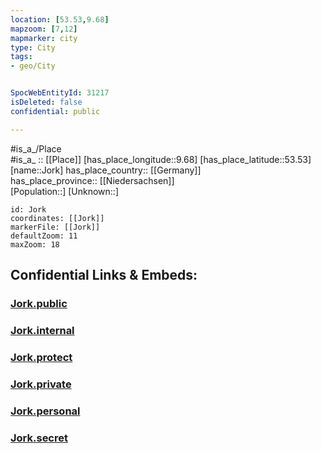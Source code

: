 ```yaml
---
location: [53.53,9.68] 
mapzoom: [7,12] 
mapmarker: city 
type: City
tags:
- geo/City


SpocWebEntityId: 31217
isDeleted: false
confidential: public

---
```

#is_a_/Place  
#is_a_ :: [[Place]] 
[has_place_longitude::9.68] 
[has_place_latitude::53.53] 
[name::Jork] 
has_place_country:: [[Germany]]  
has_place_province:: [[Niedersachsen]]  
[Population::] 
[Unknown::] 


```leaflet
id: Jork
coordinates: [[Jork]] 
markerFile: [[Jork]] 
defaultZoom: 11 
maxZoom: 18
```


## Confidential Links & Embeds: 

### [Jork.public](/_public/\Earth\Continent\Europe\Europe~Central\Germany\Germany~West\Niedersachsen\counties~Niedersachsen\Stade\cities~StadeJork.public.md) 

### [Jork.internal](/_internal/\Earth\Continent\Europe\Europe~Central\Germany\Germany~West\Niedersachsen\counties~Niedersachsen\Stade\cities~StadeJork.internal.md) 

### [Jork.protect](/_protect/\Earth\Continent\Europe\Europe~Central\Germany\Germany~West\Niedersachsen\counties~Niedersachsen\Stade\cities~StadeJork.protect.md) 

### [Jork.private](/_private/\Earth\Continent\Europe\Europe~Central\Germany\Germany~West\Niedersachsen\counties~Niedersachsen\Stade\cities~StadeJork.private.md) 

### [Jork.personal](/_personal/\Earth\Continent\Europe\Europe~Central\Germany\Germany~West\Niedersachsen\counties~Niedersachsen\Stade\cities~StadeJork.personal.md) 

### [Jork.secret](/_secret/\Earth\Continent\Europe\Europe~Central\Germany\Germany~West\Niedersachsen\counties~Niedersachsen\Stade\cities~StadeJork.secret.md)

